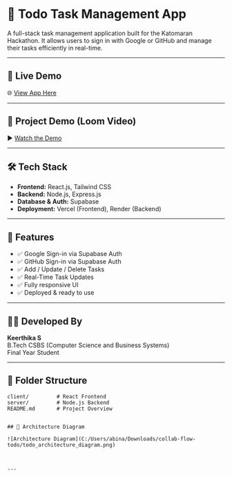 # 📝 Todo Task Management App

A full-stack task management application built for the Katomaran Hackathon. It allows users to sign in with Google or GitHub and manage their tasks efficiently in real-time.

---

## 🚀 Live Demo

🌐 [View App Here](https://t-o-d-o.lovable.app)

---

## 🎥 Project Demo (Loom Video)

▶️ [Watch the Demo](https://www.loom.com/share/348203a22b924b4ca3ada5fa5d3f11b4?sid=4bb8e67d-8fa7-4d89-a640-1ed58880b949)

---

## 🛠️ Tech Stack

- **Frontend:** React.js, Tailwind CSS
- **Backend:** Node.js, Express.js
- **Database & Auth:** Supabase
- **Deployment:** Vercel (Frontend), Render (Backend)

---

## 🔐 Features

- ✅ Google Sign-in via Supabase Auth
- ✅ GitHub Sign-in via Supabase Auth
- ✅ Add / Update / Delete Tasks
- ✅ Real-Time Task Updates
- ✅ Fully responsive UI
- ✅ Deployed & ready to use

---

## 👩‍💻 Developed By

**Keerthika S**  
B.Tech CSBS (Computer Science and Business Systems)  
Final Year Student

---

## 📁 Folder Structure

```plaintext
client/         # React Frontend
server/         # Node.js Backend
README.md       # Project Overview


## 🧩 Architecture Diagram

![Architecture Diagram](C:/Users/abina/Downloads/collab-flow-todo/todo_architecture_diagram.png)



---
